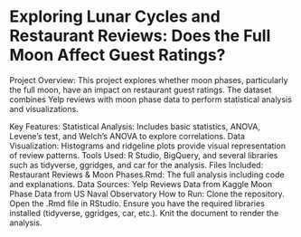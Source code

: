 # Exploring Lunar Cycles and Restaurant Reviews: Does the Full Moon Affect Guest Ratings?

Project Overview:
This project explores whether moon phases, particularly the full moon, have an impact on restaurant guest ratings. The dataset combines Yelp reviews with moon phase data to perform statistical analysis and visualizations.

Key Features:
Statistical Analysis: Includes basic statistics, ANOVA, Levene’s test, and Welch’s ANOVA to explore correlations.
Data Visualization: Histograms and ridgeline plots provide visual representation of review patterns.
Tools Used: R Studio, BigQuery, and several libraries such as tidyverse, ggridges, and car for the analysis.
Files Included:
Restaurant Reviews & Moon Phases.Rmd: The full analysis including code and explanations.
Data Sources:
Yelp Reviews Data from Kaggle
Moon Phase Data from US Naval Observatory
How to Run:
Clone the repository.
Open the .Rmd file in RStudio.
Ensure you have the required libraries installed (tidyverse, ggridges, car, etc.).
Knit the document to render the analysis.
